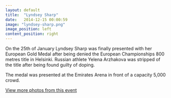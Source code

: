 ```yaml
---
layout: default
title:  "Lyndsey Sharp"
date:   2014-12-15 00:00:59
image: "lyndsey-sharp.png"
image_position: left
content_position: right
---
```


On the 25th of January Lyndsey Sharp was finally presented with her European Gold Medal after being denied the European Championships 800 metres title in Helsinki. Russian athlete Yelena Arzhakova was stripped of the title after being found guilty of doping.

The medal was presented at the Emirates Arena in front of a capacity 5,000 crowd.

[View more photos from this event](http://www.adamoliverphotography.com/collection/index/49)
